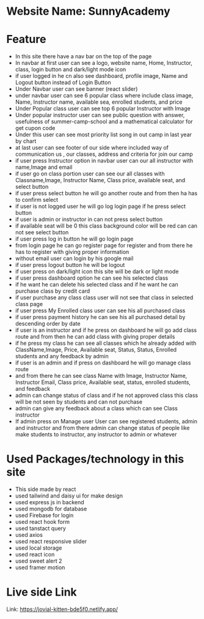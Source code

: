 <h1>Website Name: <b>SunnyAcademy</b> </h1>

# Feature #
- In this site there have a nav bar on the top of the page
- In navbar at first user can see  a logo, website name, Home, Instructor, class, login button and dark/light mode icon
- if user logged in he cn also see dashboard, profile image, Name and Logout button instead of Login Button
- Under Navbar user can see banner (react slider)
- under navbar user can see 6 popular class where include class image, Name, Instructor name, available sea, enrolled students, and price
- Under Popular class user can see top 6 popular Instructor with Image
- Under popular instructor user can see public question with answer, usefulness of summer-camp-school and a mathematical calculator for get cupon code
- Under this user can see most priority list song in out camp in last year by chart
- at last user can see footer of our side where included way of communication us , our classes, address and criteria for join our camp
- if user press Instructor option in navbar user can our all instructor with name,Image and email
- if user go on class portion user can see our all classes with Classname,Image, Instructor Name, Class price, available seat, and select button
- if user press select button he will go another route and from then ha has to confirm select 
- if user is not logged user he will go log login page if he press select button
- if user is admin or instructor in can not press select button
- if available seat will be 0 this class background color will be red can can not see select button
- if user press log in button he will go login page 
- from login page he can go register page for register and from there he has to register with giving proper information
- without email user can login by his google mail
- if user press logout button he will be logout
- if user press on dark/light icon this site will be dark or light mode
- if user press dashboard option he can see his selected class 
- if he want he can delete his selected class and if he want he can purchase class by credit card
- if user purchase any class class user will not see that class in selected class page
- if user press My Enrolled class user can see his all purchased class
- if user press payment history he can see his all purchased detail by descending order by date
- if user is an instructor and if he press on dashboard he will go add class route and from then he can add class with giving proper details
- if he press my class he can see all classes which he already added with ClassName,Image, Price, Available seat, Status, Status, Enrolled students and any feedback by admin
- if user is an admin and if press on dashboard he will go manage class route 
- and from there he can see class Name with Image, Instructor Name, Instructor Email, Class price, Available seat, status, enrolled students, and feedback
- admin can change status of class and if he not approved class this class will be not seen by students and can not purchase
- admin can give any feedback about a class which can see Class instructor
- If admin press on Manage user User can see registered students, admin and instructor and from there admin can change status of people like make students to instructor, any instructor to admin or whatever


# Used Packages/technology in this site #

- This side made by react
- used tailwind and daisy ui for make design
- used express js in backend
- used mongodb for database
- used Firebase for login
- used react hook form
- used tanstact query
- used axios
- used react responsive slider
- used local storage
- used react icon
- used sweet alert 2
- used framer motion

# Live side Link #
Link: https://jovial-kitten-bde5f0.netlify.app/


